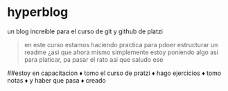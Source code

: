 # hyperblog  
un blog increíble para el curso de git y github de platzi
>en este curso estamos haciendo practica para pdoer estructurar un readme ¿asi que ahora mismo simplemente estoy poniendo algo asi para platicar, pa pasar el rato asi que saludo ese

##estoy en capacitacion
&diams; tomo el curso de pratzi
&diams; hago ejercicios
&diams; tomo notas
&diams; y haber que pasa
&diams; creado
